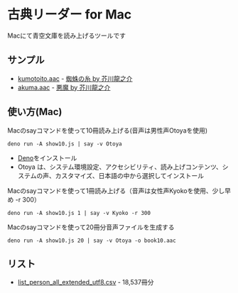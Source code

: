 # 古典リーダー for Mac

Macにて青空文庫を読み上げるツールです

## サンプル

- [kumotoito.aac](kumonoito.aac) - [蜘蛛の糸 by 芥川龍之介](https://www.aozora.gr.jp/cards/000879/files/92_14545.html)
- [akuma.aac](akuma.aac) - [悪魔 by 芥川龍之介](https://www.aozora.gr.jp/cards/000879/files/3804_27277.html)

## 使い方(Mac)

Macのsayコマンドを使って10冊読み上げる(音声は男性声Otoyaを使用)
```
deno run -A show10.js | say -v Otoya
```
* [Deno](https://deno.land/)をインストール
* Otoya は、システム環境設定、アクセシビリティ、読み上げコンテンツ、システムの声、カスタマイズ、日本語の中から選択してインストール

Macのsayコマンドを使って1冊読み上げる（音声は女性声Kyokoを使用、少し早め -r 300）
```
deno run -A show10.js 1 | say -v Kyoko -r 300
```

Macのsayコマンドを使って20冊分音声ファイルを生成する
```
deno run -A show10.js 20 | say -v Otoya -o book10.aac
```

## リスト

- [list_person_all_extended_utf8.csv](list_person_all_extended_utf8.csv) - 18,537冊分
